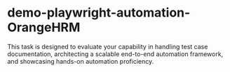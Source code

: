# demo-playwright-automation-OrangeHRM
This task is designed to evaluate your capability in handling test case documentation, architecting a scalable end-to-end automation framework, and showcasing hands-on automation proficiency.
